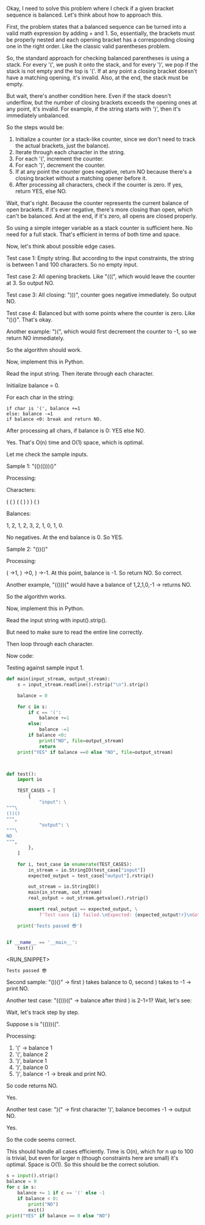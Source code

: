 <think>
Okay, I need to solve this problem where I check if a given bracket sequence is balanced. Let's think about how to approach this.

First, the problem states that a balanced sequence can be turned into a valid math expression by adding + and 1. So, essentially, the brackets must be properly nested and each opening bracket has a corresponding closing one in the right order. Like the classic valid parentheses problem.

So, the standard approach for checking balanced parentheses is using a stack. For every '(', we push it onto the stack, and for every ')', we pop if the stack is not empty and the top is '('. If at any point a closing bracket doesn't have a matching opening, it's invalid. Also, at the end, the stack must be empty.

But wait, there's another condition here. Even if the stack doesn't underflow, but the number of closing brackets exceeds the opening ones at any point, it's invalid. For example, if the string starts with ')', then it's immediately unbalanced.

So the steps would be:

1. Initialize a counter (or a stack-like counter, since we don't need to track the actual brackets, just the balance).
2. Iterate through each character in the string.
3. For each '(', increment the counter.
4. For each ')', decrement the counter.
5. If at any point the counter goes negative, return NO because there's a closing bracket without a matching opener before it.
6. After processing all characters, check if the counter is zero. If yes, return YES, else NO.

Wait, that's right. Because the counter represents the current balance of open brackets. If it's ever negative, there's more closing than open, which can't be balanced. And at the end, if it's zero, all opens are closed properly.

So using a simple integer variable as a stack counter is sufficient here. No need for a full stack. That's efficient in terms of both time and space.

Now, let's think about possible edge cases.

Test case 1: Empty string. But according to the input constraints, the string is between 1 and 100 characters. So no empty input.

Test case 2: All opening brackets. Like "(((", which would leave the counter at 3. So output NO.

Test case 3: All closing: ")))", counter goes negative immediately. So output NO.

Test case 4: Balanced but with some points where the counter is zero. Like "()()". That's okay.

Another example: ")(", which would first decrement the counter to -1, so we return NO immediately.

So the algorithm should work.

Now, implement this in Python.

Read the input string. Then iterate through each character.

Initialize balance = 0.

For each char in the string:

    if char is '(', balance +=1
    else: balance -=1
    if balance <0: break and return NO.

After processing all chars, if balance is 0: YES else NO.

Yes. That's O(n) time and O(1) space, which is optimal.

Let me check the sample inputs.

Sample 1: "(()(()))()"

Processing:

Characters:

( ( ) ( ( ) ) ) ( )

Balances:

1, 2, 1, 2, 3, 2, 1, 0, 1, 0.

No negatives. At the end balance is 0. So YES.

Sample 2: "())()"

Processing:

( →1, ) →0, ) →-1. At this point, balance is -1. So return NO. So correct.

Another example, "(()))(" would have a balance of 1,2,1,0,-1 → returns NO.

So the algorithm works.

Now, implement this in Python.

Read the input string with input().strip().

But need to make sure to read the entire line correctly.

Then loop through each character.

Now code:

Testing against sample input 1.

```python
def main(input_stream, output_stream):
    s = input_stream.readline().rstrip("\n").strip()

    balance = 0

    for c in s:
        if c == '(':
            balance +=1
        else:
            balance -=1
        if balance <0:
            print("NO", file=output_stream)
            return
    print("YES" if balance ==0 else "NO", file=output_stream)



def test():
    import io

    TEST_CASES = [
        {
            "input": \
"""\
())()
""",
            "output": \
"""\
NO
""",
        }, 
    ]

    for i, test_case in enumerate(TEST_CASES):
        in_stream = io.StringIO(test_case["input"])
        expected_output = test_case["output"].rstrip()

        out_stream = io.StringIO()
        main(in_stream, out_stream)
        real_output = out_stream.getvalue().rstrip()

        assert real_output == expected_output, \
            f'Test case {i} failed.\nExpected: {expected_output!r}\nGot: {real_output!r}'

    print('Tests passed 😎')


if __name__ == '__main__':
    test()


```

<RUN_SNIPPET>
```output
Tests passed 😎

```

Second sample: "())()" → first ) takes balance to 0, second ) takes to -1 → print NO.

Another test case: "(()))((" → balance after third ) is 2-1=1? Wait, let's see:

Wait, let's track step by step.

Suppose s is "(()))((".

Processing:

1. '(' → balance 1
2. '(', balance 2
3. ')', balance 1
4. ')', balance 0
5. ')', balance -1 → break and print NO.

So code returns NO.

Yes.

Another test case: ")(" → first character ')', balance becomes -1 → output NO.

Yes.

So the code seems correct.

This should handle all cases efficiently. Time is O(n), which for n up to 100 is trivial, but even for larger n (though constraints here are small) it's optimal. Space is O(1). So this should be the correct solution.
</think>

```python
s = input().strip()
balance = 0
for c in s:
    balance += 1 if c == '(' else -1
    if balance < 0:
        print("NO")
        exit()
print("YES" if balance == 0 else "NO")
```
